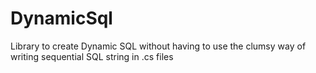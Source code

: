 # DynamicSql
Library to create Dynamic SQL without having to use the clumsy way of writing sequential SQL string in .cs files 
